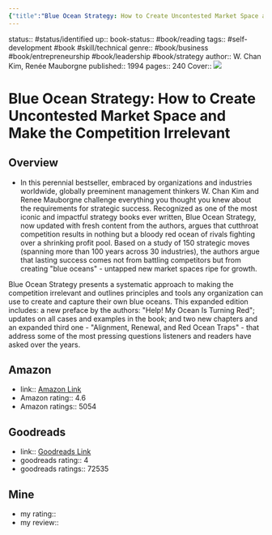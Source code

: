 ```yaml
---
{"title":"Blue Ocean Strategy: How to Create Uncontested Market Space and Make the Competition Irrelevant","created":"2023-07-15T00:35:37","modified":"2023-09-20T21:00:07","dg-publish":true,"permalink":"/70-79-self-development/70-books/70-01-technical-skills/blue-ocean-strategy/","dgPassFrontmatter":true,"updated":"2023-09-20T21:00:07"}
---
```



status:: #status/identified 
up:: 
book-status:: #book/reading
tags:: #self-development #book #skill/technical 
genre:: #book/business #book/entrepreneurship #book/leadership #book/strategy 
author:: W. Chan Kim, Renée Mauborgne
published:: 1994
pages:: 240
Cover:: ![](https://images-na.ssl-images-amazon.com/images/S/compressed.photo.goodreads.com/books/1416445924i/4898.jpg)

# Blue Ocean Strategy: How to Create Uncontested Market Space and Make the Competition Irrelevant

## Overview

- In this perennial bestseller, embraced by organizations and industries worldwide, globally preeminent management thinkers W. Chan Kim and Renee Mauborgne challenge everything you thought you knew about the requirements for strategic success. Recognized as one of the most iconic and impactful strategy books ever written, Blue Ocean Strategy, now updated with fresh content from the authors, argues that cutthroat competition results in nothing but a bloody red ocean of rivals fighting over a shrinking profit pool. Based on a study of 150 strategic moves (spanning more than 100 years across 30 industries), the authors argue that lasting success comes not from battling competitors but from creating "blue oceans" - untapped new market spaces ripe for growth. 

Blue Ocean Strategy presents a systematic approach to making the competition irrelevant and outlines principles and tools any organization can use to create and capture their own blue oceans. This expanded edition includes: a new preface by the authors: "Help! My Ocean Is Turning Red"; updates on all cases and examples in the book; and two new chapters and an expanded third one - "Alignment, Renewal, and Red Ocean Traps" - that address some of the most pressing questions listeners and readers have asked over the years. 

## Amazon

- link:: [Amazon Link](https://www.amazon.com/Blue-Ocean-Strategy-Expanded-Uncontested/dp/B089DM3GZ9)
- Amazon rating:: 4.6
- Amazon ratings:: 5054

## Goodreads

- link:: [Goodreads Link](https://www.goodreads.com/book/show/4898.Blue_Ocean_Strategy)
- goodreads rating:: 4
- goodreads ratings:: 72535

## Mine

- my rating::
- my review::